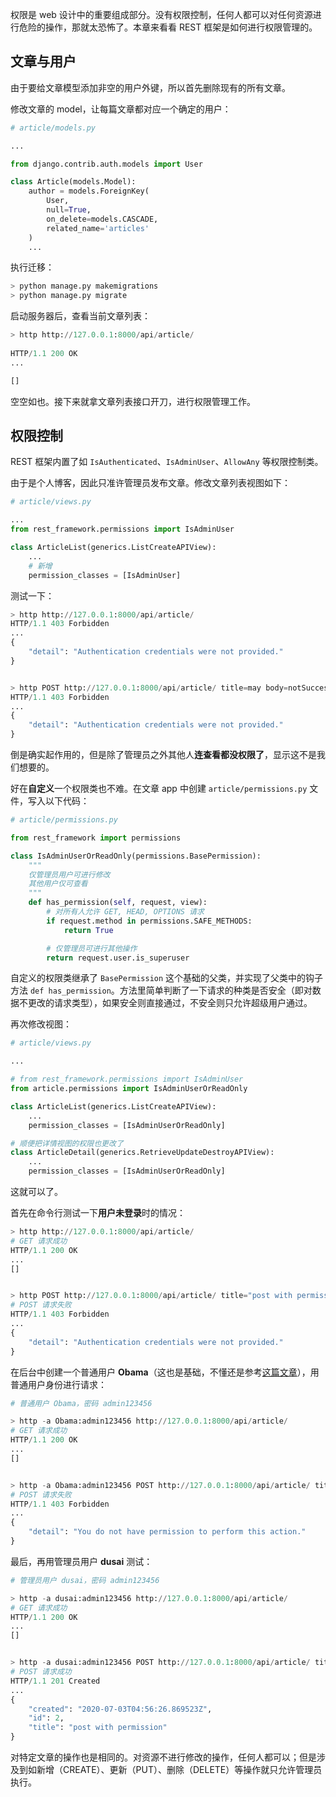 权限是 web 设计中的重要组成部分。没有权限控制，任何人都可以对任何资源进行危险的操作，那就太恐怖了。本章来看看 REST 框架是如何进行权限管理的。

## 文章与用户

由于要给文章模型添加非空的用户外键，所以首先删除现有的所有文章。

修改文章的 model，让每篇文章都对应一个确定的用户：

```python
# article/models.py

...

from django.contrib.auth.models import User

class Article(models.Model):
    author = models.ForeignKey(
        User, 
        null=True,
        on_delete=models.CASCADE, 
        related_name='articles'
    )
    ...
```

执行迁移：

```python
> python manage.py makemigrations
> python manage.py migrate
```

启动服务器后，查看当前文章列表：

```python
> http http://127.0.0.1:8000/api/article/
        
HTTP/1.1 200 OK
...

[]
```

空空如也。接下来就拿文章列表接口开刀，进行权限管理工作。

## 权限控制

REST 框架内置了如 `IsAuthenticated`、`IsAdminUser`、`AllowAny` 等权限控制类。

由于是个人博客，因此只准许管理员发布文章。修改文章列表视图如下：

```python
# article/views.py

...
from rest_framework.permissions import IsAdminUser

class ArticleList(generics.ListCreateAPIView):
    ...
    # 新增
    permission_classes = [IsAdminUser]
```

测试一下：

```python
> http http://127.0.0.1:8000/api/article/
HTTP/1.1 403 Forbidden
...
{
    "detail": "Authentication credentials were not provided."
}


> http POST http://127.0.0.1:8000/api/article/ title=may body=notSuccess
HTTP/1.1 403 Forbidden
...
{
    "detail": "Authentication credentials were not provided."
}
```

倒是确实起作用的，但是除了管理员之外其他人**连查看都没权限了**，显示这不是我们想要的。

好在**自定义**一个权限类也不难。在文章 app 中创建 `article/permissions.py` 文件，写入以下代码：

```python
# article/permissions.py

from rest_framework import permissions

class IsAdminUserOrReadOnly(permissions.BasePermission):
    """
    仅管理员用户可进行修改
    其他用户仅可查看
    """
    def has_permission(self, request, view):
        # 对所有人允许 GET, HEAD, OPTIONS 请求
        if request.method in permissions.SAFE_METHODS:
            return True

        # 仅管理员可进行其他操作
        return request.user.is_superuser
```

自定义的权限类继承了 `BasePermission` 这个基础的父类，并实现了父类中的钩子方法 `def has_permission`。方法里简单判断了一下请求的种类是否安全（即对数据不更改的请求类型），如果安全则直接通过，不安全则只允许超级用户通过。

再次修改视图：

```python
# article/views.py

...

# from rest_framework.permissions import IsAdminUser
from article.permissions import IsAdminUserOrReadOnly

class ArticleList(generics.ListCreateAPIView):
    ...
    permission_classes = [IsAdminUserOrReadOnly]

# 顺便把详情视图的权限也更改了
class ArticleDetail(generics.RetrieveUpdateDestroyAPIView):
    ...
    permission_classes = [IsAdminUserOrReadOnly]
```

这就可以了。

首先在命令行测试一下**用户未登录**时的情况：

```python
> http http://127.0.0.1:8000/api/article/
# GET 请求成功
HTTP/1.1 200 OK
...
[]


> http POST http://127.0.0.1:8000/api/article/ title="post with permission" body="new test"
# POST 请求失败
HTTP/1.1 403 Forbidden
...
{
    "detail": "Authentication credentials were not provided."
}
```

在后台中创建一个普通用户 **Obama**（这也是基础，不懂还是参考[这篇文章](https://www.dusaiphoto.com/article/detail/15/#superuser)），用普通用户身份进行请求：

```python
# 普通用户 Obama，密码 admin123456

> http -a Obama:admin123456 http://127.0.0.1:8000/api/article/
# GET 请求成功
HTTP/1.1 200 OK
...
[]


> http -a Obama:admin123456 POST http://127.0.0.1:8000/api/article/ title="post with permission" body="new test"
# POST 请求失败    
HTTP/1.1 403 Forbidden
...
{
    "detail": "You do not have permission to perform this action."
}
```

最后，再用管理员用户 **dusai** 测试：

```python
# 管理员用户 dusai，密码 admin123456

> http -a dusai:admin123456 http://127.0.0.1:8000/api/article/
# GET 请求成功
HTTP/1.1 200 OK
...
[]


> http -a dusai:admin123456 POST http://127.0.0.1:8000/api/article/ title="post with permission" body="new test"
# POST 请求成功
HTTP/1.1 201 Created
...
{
    "created": "2020-07-03T04:56:26.869523Z",
    "id": 2,
    "title": "post with permission"
}
```

对特定文章的操作也是相同的。对资源不进行修改的操作，任何人都可以；但是涉及到如新增（CREATE）、更新（PUT）、删除（DELETE）等操作就只允许管理员执行。